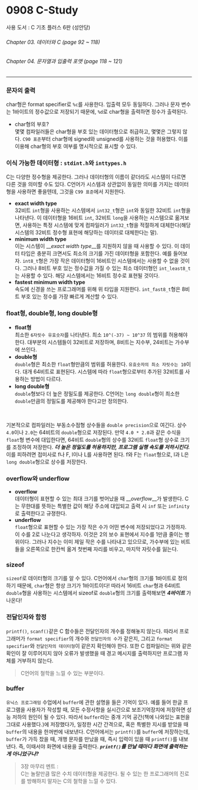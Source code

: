 # 0908 C-Study
사용 도서 : C 기초 플러스 6판 (성안당)

###### Chapter 03. 데이터와 C (page 92 ~ 118)
###### Chapter 04. 문자열과 입출력 포맷 (page 118 ~ 121)
<hr>

### 문자의 출력
char형은 format specifier로 `%c`를 사용한다. 입출력 모두 동일하다. 그러나 문자 변수는 1바이트의 정수값으로 저장되기 때문에, `%d`로 char형을 출력하면 정수가 출력된다.
* char형의 부호?<br>
    몇몇 컴파일러들은 char형을 부호 있는 데이터형으로 취급하고, 몇몇은 그렇지 않다. `C90 표준`부터 char형에 signed와 unsigned를 사용하는 것을 허용했다. 이를 이용해 char형의 부호 여부를 명시적으로 표시할 수 있다.

### 이식 가능한 데이터형 : `stdint.h`와 `inttypes.h`
C는 다양한 정수형을 제공한다. 그러나 데이터형의 이름이 같더라도 시스템이 다르면 다른 것을 의미할 수도 있다. C언어가 시스템과 상관없이 동일한 의미를 가지는 데이터형을 사용하면 좋을텐데, 그것을 `C99 표준`에서 지원한다.
* __exact width type__<br>
    32비트 `int`형을 사용하는 시스템에서 `int32_t`형은 `int`와 동일한 32비트 `int`형을 나타낸다. 이 데이터형을 16비트 `int`, 32비트 `long`을 사용하는 시스템으로 옮겨보면, 사용하는 특정 시스템에 맞게 컴파일러가 `int32_t`형을 적절하게 대체한다(해당 시스템의 32비트 정수형 표현에 해당하는 데이터로 대체한다는 말).
* __minimum width type__<br>
    이는 시스템이 __*exact width type*__를 지원하지 않을 때 사용할 수 있다. 이 데이터 타입은 충분히 크면서도 최소의 크기를 가진 데이터형을 포함한다. 예를 들어보자. `int8_t`형은 가장 작은 데이터형이 16비트인 시스템에서는 사용할 수 없을 것이다. 그러나 8비트 부호 있는 정수값을 가질 수 있는 최소 데이터형인 `int_least8_t`는 사용할 수 있다. 해당 시스템에서는 16비트 정수로 표현될 것이다. 
* __fastest minimum width type__<br>
    속도에 신경을 쓰는 프로그래머를 위해 위 타입을 지원한다. `int_fast8_t`형은 8비트 부호 있는 정수를 가장 빠르게 계산할 수 있다.

### float형, double형, long double형
- __float형__ <br>
    최소한 `6자릿수 유효숫자`를 나타낸다. 최소 `10^(-37) ~ 10^37` 의 범위를 허용해야 한다. 대부분의 시스템들이 32비트로 저장하며, 8비트는 지수부, 24비트는 가수부에 쓰인다.
- __double형__ <br>
    `double`형은 최소한 `float`형만큼의 범위를 허용한다. `유효숫자의 최소 자릿수는 10`이다. 대개 64비트로 표현된다. 시스템에 따라 `float`형으로부터 추가된 32비트를 사용하는 방법이 다르다. 
- __long double형__ <br>
    `double`형보다 더 높은 정밀도를 제공한다. C언어는 `long double`형이 최소한 `double`만큼의 정밀도를 제공해야 한다고만 정의한다. 
<br>

기본적으로 컴파일러는 부동소수점형 상수들을 `double precision`으로 여긴다. 상수 `4.0`이나 `2.0`는 64비트의 `double`형으로 저장된다. 만약 `4.0 * 2.0`과 같은 수식을 `float`형 변수에 대입한다면, 64비트 `double`형의 상수를 32비트 `float`형 상수로 크기를 조정하여 저장한다. __*더 높은 정밀도를 허용하지만, 프로그램 실행 속도를 저하시킨다.*__ <br>
이를 피하려면 접미사로 f나 F, l이나 L를 사용하면 된다. f와 F는 `float`형으로, l과 L은 `long double`형으로 상수를 저장한다. <br>

### overflow와 underflow
* __overflow__<br>
    데이터형이 표현할 수 있는 최대 크기를 벗어났을 때 __*overflow*__가 발생한다. C는 무한대를 뜻하는 특별한 값이 해당 주소에 대입되고 출력 시 `inf` 또는 `infinity`로 출력한다고 규졍한다. 
* __underflow__<br>
    `float`형으로 표현할 수 있는 가장 작은 수가 어떤 변수에 저장되었다고 가정하자. 이 수를 2로 나눈다고 생각하자. 이것은 2의 보수 표현에서 지수를 1만큼 줄이는 행위이다. 그러나 지수는 이미 제일 작은 수를 나타내고 있으므로, 가수부에 있는 비트들을 오른쪽으로 한칸씩 옮겨 첫번째 자리를 비우고, 마지막 자릿수를 잃는다. 

### sizeof
`sizeof`로 데이터형의 크기를 알 수 있다. C언어에서 `char`형의 크기를 1바이트로 정의하기 때문에, `char`형은 항상 크기가 1바이트이다! 따라서 16비트 `char`형과 64비트 `double`형을 사용하는 시스템에서 sizeof로 `double`형의 크기를 출력해보면 __*4바이트*__ 가 나온다!

### 전달인자와 함정
`printf()`, `scanf()`같은 C 함수들은 전달인자의 개수를 정해놓지 않는다. 따라서 프로그래머가 `format specifier`의 개수와 `전달인자의 수`가 같은지, 그리고 `format specifier`와 `전달인자의 데이터형`이 같은지 확인해야 한다. 또한 C 컴파일러는 위와 같은 확인이 잘 이루어지지 않아 오류가 발생했을 때 경고 메시지를 출력하지만 프로그램 자체를 거부하지 않는다. 
> C언어의 철학을 느낄 수 있는 부분이다.

### buffer
`유닉스 프로그래밍` 수업에서 `buffer`에 관한 설명을 들은 기억이 있다. 예를 들어 한글 프로그램을 사용자가 작성할 때, 모든 수정사항을 실시간으로 보조기억장치에 저장하면 성능 저하의 원인이 될 수 있다. 따라서 `buffer`라는 중개 기억 공간(책에 나와있는 표현을 그대로 사용했다.)에 저장했다가, 일정한 시간 간격으로, 혹은 특별한 지시를 받았을 때 `buffer`의 내용을 한꺼번에 내보낸다. C언어에서는 `printf()`를 `buffer`에 저장하는데, `buffer`가 가득 찼을 때, 개행 문자를 만났을 때, 즉시 입력이 있을 때 `printf()`를 내보낸다. 즉, 이때서야 화면에 내용을 출력한다. __*`printf()`를 만날 때마다 화면에 출력하는 게 아니었구나?*__

>3장 마무리 멘트 : <br>
>C는 놀랄만큼 많은 수치 데이터형을 제공한다. 될 수 있는 한 프로그래머의 진로를 방해하지 말자는 C의 철학을 느낄 수 있다.